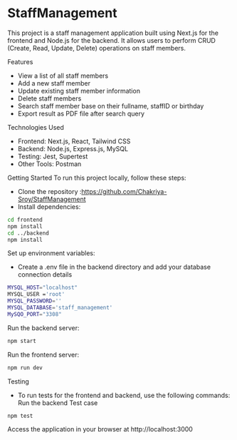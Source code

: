 # StaffManagement

This project is a staff management application built using Next.js for the frontend and Node.js for the backend. It allows users to perform CRUD (Create, Read, Update, Delete) operations on staff members.

Features
- View a list of all staff members
- Add a new staff member
- Update existing staff member information
- Delete staff members
- Search staff member base on their fullname, staffID or birthday
- Export result  as PDF file after search query

Technologies Used
- Frontend: Next.js, React, Tailwind CSS
- Backend: Node.js, Express.js, MySQL
- Testing: Jest, Supertest
- Other Tools:  Postman


Getting Started
To run this project locally, follow these steps:
- Clone the repository :https://github.com/Chakriya-Sroy/StaffManagement
- Install dependencies:
```bash
cd frontend
npm install
cd ../backend
npm install
```

Set up environment variables:
- Create a .env file in the backend directory and add your database connection details
```bash
MYSQL_HOST="localhost"
MYSQL_USER ='root'
MYSQL_PASSWORD=''
MYSQL_DATABASE='staff_management'
MySQO_PORT="3308"
```

Run the backend server: 
```bash
npm start
```

Run the frontend server: 
```bash
npm run dev
```

Testing
- To run tests for the frontend and backend, use the following commands:
Run the backend Test case 
```bash
npm test
```

Access the application in your browser at http://localhost:3000


